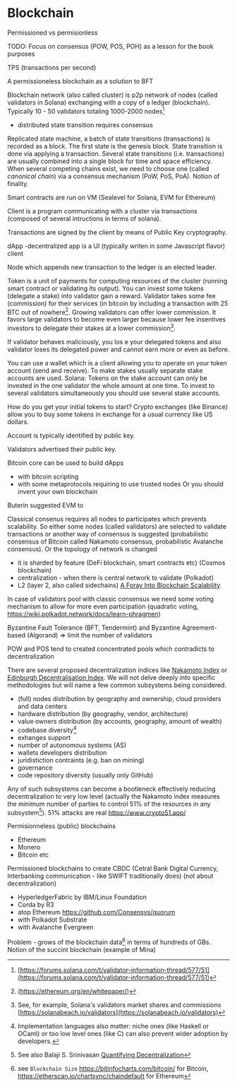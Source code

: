 # Blockchain

Permissioned vs permisionless

TODO: Focus on consensus (POW, POS, POH) as a lesson for the book purposes

TPS (transactions per second)

A permissioneless blockchain as a solution to BFT

Blockchain network (also called cluster) is p2p network of nodes (called validators in Solana) exchanging with a copy of a ledger (blockchain). Typically 10 - 50 validators totaling 1000-2000 nodes[^validators]

* distributed state transition requires consensus

Replicated state machine, a batch of state transitions (transactions) is recorded as a block. The first state is the genesis block. State transition is done via applying a transaction. Several state transitions (i.e. transactions) are usually combined into a single block for time and space efficiency.
When several competing chains exist, we need to choose one (called *canonical chain*) via a consensus mechanism (PoW, PoS, PoA). Notion of finality.


Smart contracts are run on VM (Sealevel for Solana, EVM for Ethereum)

Client is a program communicating with a cluster via transactions (composed of several intructions in terms of solana). 

Transactions are signed by the client by means of Public Key cryptography.

dApp -decentralized app is a UI (typically writen in some Javascript flavor) client 

Node which appends new transaction to the ledger is an elected leader.

Token is a unit of payments for computing resources of the cluster (running smart contract or validating its output). You can invest some tokens (delegate a stake) into validator gain a reward. Validator takes some fee (commission) for their services (in bitcoin by including a transaction with 25 BTC out of nowhere[^buterin]. Growing validators can offer lower commission. It favors large validators to become even larger because lower fee insentives investors to delegate their stakes at a lower commission[^validators oligopoly].

If validator behaves maliciously, you los
e your delegated tokens and also validator loses its delegated power and cannot earn more or even as before.

You can use a wallet which is a client allowing you to operate on your token account (send and receive).
To make stakes usually separate stake accounts are used. Solana: Tokens on the stake account can only be invested in the one validator the whole amount at one time. To invest to several validators simultaneously you should use several stake accounts.

How do you get your initial tokens to start? Crypto exchanges (like Binance) allow you to buy some tokens in exchange for a usual currency like US dollars.

Account is typically identified by public key.

Validators advertised their public key.

Bitcoin core can be used to build dApps
* with bitcoin scripting
* with some metaprotocols requiring to use trusted nodes
Or you should invent your own blockchain

Buterin suggested EVM to 

Classical consenus requires all nodes to participates which prevents scalability.
So either some nodes (called validators) are selected to validate transactions or another way of consensus is suggested (probabilistic consensus of Bitcoin called Nakamoto consensus, probabilistic Avalanche consensus).
Or the topology of network is changed
- it is sharded by feature (DeFi blockchain, smart contracts etc) (Cosmos blockchain)
- centralization - when there is central network to validate (Polkadot)
- L2 (layer 2, also called sidechains)
[A Foray Into Blockchain Scalability](https://jumpcrypto.com/writing/foray-into-scalability/)

In case of validators pool with classic consensus we need some voting mechanism to allow for more even participation (quadratic voting, https://wiki.polkadot.network/docs/learn-phragmen)

Byzantine Fault Tolerance (BFT, Tendermint) and Byzantine Agreement-based (Algorand) => limit the number of validators




POW and POS tend to created concentrated pools which contradicts to decentralization

There are several proposed decentralization indices like [Nakamoto Index](https://nakaflow.io/) or [Edinburgh Decentralisation Index](https://www.ed.ac.uk/informatics/blockchain/edi).
We will not delve deeply into specific methodologies but will name a few common subsystems being considered.

- (full) nodes distribution by geography and ownership, cloud providers and data centers
- hardware distribution (by geography, vendor, architecture)
- value owners distribution (by accounts, geography, amount of wealth)
- codebase diversity[^lang]
- exhanges support
- number of autonomous systems (AS)
- wallets developers distribution
- juridistiction contraints (e.g. ban on mining)
- governance
- code repository diversity (usually only GitHub)

Any of such subsystems can become a bootleneck effectively reducing decentralization to very low level (actually the Nakamoto index measures the minimum number of parties to control 51% of the resources in any subsystem[^nakamotoindex]). 51% attacks are real https://www.crypto51.app/


Permisionneless (public) blockchains
- Ethereum
- Monero
- Bitcoin
etc

Permissioned blockchains to create CBDC (Cetral Bank Digital Currency, Interbanking communication - like SWIFT traditionally does) (not about decentralization)
- HyperledgerFabric by IBM/Linux Foundation
- Corda by R3
- atop Ethereum https://github.com/Consensys/quorum
- with Polkadot Substrate
- with Avalanche Evergreen

Problem - grows of the blockchain data[^blockchain_size] in terms of hundreds of GBs. Notion of the succint blockchain (example of Mina)

[^validators]: [https://forums.solana.com/t/validator-information-thread/577/51](https://forums.solana.com/t/validator-information-thread/577/51)

[^validators oligopoly]: See, for example, Solana's validators market shares and commissions [https://solanabeach.io/validators](https://solanabeach.io/validators)

[^buterin]: (https://ethereum.org/en/whitepaper/)

[^projects]: https://courses.cfte.education/blockchain-and-defi-projects/

[^nakamotoindex]: See also Balaji S. Srinivasan [Quantifying Decentralization](https://news.earn.com/quantifying-decentralization-e39db233c28e)

[^lang]: Implementation languages also matter: niche ones (like Haskell or OCaml) or too low level ones (like C) can also prevent wider adoption by developers.

[^blockchain_size]: see `Blockchain Size` https://bitinfocharts.com/bitcoin/ for Bitcoin, https://etherscan.io/chartsync/chaindefault for Ethereum